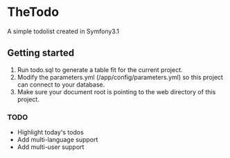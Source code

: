 # TheTodo
A simple todolist created in Symfony3.1

## Getting started
1. Run todo.sql to generate a table fit for the current project.
2. Modify the parameters.yml (/app/config/parameters.yml) so this project can connect to your database.
3. Make sure your document root is pointing to the web directory of this project.

### TODO
- Highlight today's todos
- Add multi-language support
- Add multi-user support